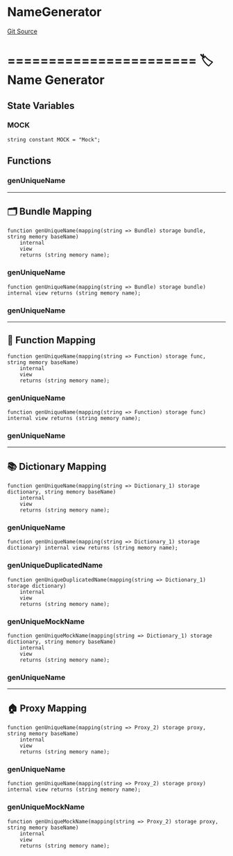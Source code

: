 # NameGenerator
[Git Source](https://github.com/metacontract/mc/blob/0cf91165f9ec2cbeeba800a4baf4e81e2df5c3bb/src/devkit/Flattened.sol)

=======================
🏷️ Name Generator
=========================


## State Variables
### MOCK

```solidity
string constant MOCK = "Mock";
```


## Functions
### genUniqueName

------------------------
🗂️ Bundle Mapping
--------------------------


```solidity
function genUniqueName(mapping(string => Bundle) storage bundle, string memory baseName)
    internal
    view
    returns (string memory name);
```

### genUniqueName


```solidity
function genUniqueName(mapping(string => Bundle) storage bundle) internal view returns (string memory name);
```

### genUniqueName

-------------------------
🧩 Function Mapping
---------------------------


```solidity
function genUniqueName(mapping(string => Function) storage func, string memory baseName)
    internal
    view
    returns (string memory name);
```

### genUniqueName


```solidity
function genUniqueName(mapping(string => Function) storage func) internal view returns (string memory name);
```

### genUniqueName

---------------------------
📚 Dictionary Mapping
-----------------------------


```solidity
function genUniqueName(mapping(string => Dictionary_1) storage dictionary, string memory baseName)
    internal
    view
    returns (string memory name);
```

### genUniqueName


```solidity
function genUniqueName(mapping(string => Dictionary_1) storage dictionary) internal view returns (string memory name);
```

### genUniqueDuplicatedName


```solidity
function genUniqueDuplicatedName(mapping(string => Dictionary_1) storage dictionary)
    internal
    view
    returns (string memory name);
```

### genUniqueMockName


```solidity
function genUniqueMockName(mapping(string => Dictionary_1) storage dictionary, string memory baseName)
    internal
    view
    returns (string memory name);
```

### genUniqueName

-----------------------
🏠 Proxy Mapping
-------------------------


```solidity
function genUniqueName(mapping(string => Proxy_2) storage proxy, string memory baseName)
    internal
    view
    returns (string memory name);
```

### genUniqueName


```solidity
function genUniqueName(mapping(string => Proxy_2) storage proxy) internal view returns (string memory name);
```

### genUniqueMockName


```solidity
function genUniqueMockName(mapping(string => Proxy_2) storage proxy, string memory baseName)
    internal
    view
    returns (string memory name);
```


